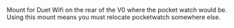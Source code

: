 Mount for Duet Wifi on the rear of the V0 where the pocket watch would be. Using this mount means you must relocate pocketwatch somewhere else.